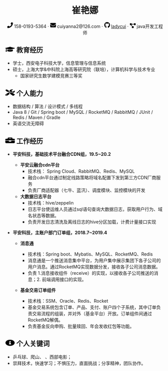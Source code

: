  <center>
     <h1>崔艳娜</h1>
     <div>
         <span>
             <img src="assets/phone-solid.svg" width="18px">
             158-0193-5364
         </span>
         ·
         <span>
             <img src="assets/envelope-solid.svg" width="18px">
             cuiyanna2@126.com
         </span>
         ·
         <span>
             <img src="assets/github-brands.svg" width="18px">
             <a href="https://github.com/ladycui">ladycui</a>
         </span>
         ·
         <span>
             <img src="assets/project-diagram-solid.svg" width="18px">
java开发工程师
         </span>
 </center>
 
## <img src="assets/graduation-cap-solid.svg" width="30px" height="20px"> 教育经历

- 学士，西安电子科技大学，信息管理与信息系统
- 硕士，上海大学&中科院上海高等研究院（联培），计算机科学与技术专业
	- 国家研究生数学建模竞赛三等奖


## <img src="assets/tools-solid.svg" width="30px" height="20px"> 个人能力

* 数据结构 / 算法 / 设计模式 / 多线程<br>
* Java 8 / Git / Spring boot / MySQL / RocketMQ / RabbitMQ / JUnit / Redis / Maven / Gradle 
* 英语交流无障碍

## <img src="assets/briefcase-solid.svg" width="30px" height="20px"> 工作经历

- **平安科技，基础技术平台融合CDN组，19.5~20.2**
	<!--厂商适配器、调度系统、监控系统、大数据统计平台-->

	- <b>平安云融合cdn平台</b>
		- 技术栈： Spring Cloud、RabbitMQ、Redis、MySQL
		- 融合cdn平台通过制定线路策略将域名配置下发到第三方CDN厂商服务
		- 负责厂商适配器（七牛、蓝汛）、调度模块、监控模块的开发
    - <b>大数据日志平台</b><br>
		- 技术栈：hive/zeppelin
		- 日志平台使运维人员通过sql语句查询大数据日志，获取用户行为、域名状态等数据。<br>
		- 负责开发日志清洗及离线日志的hive分区加载，计费计量接口实现

- **平安科技，主账户部门订单组，2018.7~2019.4**
	- <b>消息通</b><br>
		- 技术栈：Spring boot、Mybatis、MySQL、RocketMQ、Redis<br>
		- 消息通是一个推送消息集中平台，为用户集中展示集团下各子公司的用户消息。通过RocketMQ实现数据分发，接收各子公司消息数据。<br>
		- 负责 1.消息接收组件（receive）的实现，以接收各子公司推送的消息；2. 前端调用接口的实现。<br>
	
   - <b>基金交易订单组件</b><br>
		- 技术栈：SSM、Oracle、Redis、Rocket<br>
		- 基金交易系统包含订单、产品、支付、账户四个子系统，其中订单负责交易流程的组装，并对外（基金平台）开放。订单组件间通过RocketMQ解偶。
		- 负责基金反向申购、批量赎回、年会发收红包等功能。<!--红包功能可以详细说下-->
   

<!--
## <img src="assets/project-diagram-solid.svg" width="30px"> 项目经历

- **XXXX 项目**

  *使用到的技术*

  使用一两句话描述项目的主要功能，然后介绍自己在项目中的角色，解决了什么问题，使用什么方式解决，比别人的方法相比有什么优势（尽量用数据来说明）。
  -->

## <img src="assets/info-circle-solid.svg" width="30px" height="20px"> 个人关键词
- 乒乓球、爬山、 、西部电影；
- 崇拜技术，快速学习；不惧压力，直面挑战；分享精神，团队协作。
